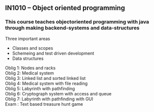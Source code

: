 ## IN1010 – Object oriented programming

### This course teaches objectoriented programming with java through making backend-systems and data-structures

Three important areas
- Classes and scopes
- Schemeing and test driven development
- Data structures

Oblig 1: Nodes and racks\
Oblig 2: Medical system\
Oblig 3: Linked list and sorted linked list\
Oblig 4: Medical system with file reading\
Oblig 5: Labyrinth with pathfinding\
Oblig 6: Cryptograph system with access and queue\
Oblig 7: Labyrinth with pathfinding with GUI\
Exam   : Text based treasure hunt game
